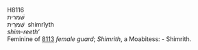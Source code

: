 <body>
  <p>H8116<br>  שׁמרית  <br> שִׁמרִיתּ  ‎  shimrı̂yth  <br><i>shim-reeth‘ </i><br>Feminine of <a href="h8113.htm">8113</a>  <i>female</i> <i>guard</i>; <i>Shimrith</i>, a Moabitess: - Shimrith.<br></p>
 </body>